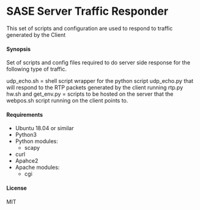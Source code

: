 # SASE Server Traffic Responder

This set of scripts and configuration are used to respond to traffic generated by the Client 

#### Synopsis

Set of scripts and config files required to do server side response for the following type of traffic.

udp_echo.sh = shell script wrapper for the python script udp_echo.py that will respond to the RTP packets generated by the client running rtp.py
hw.sh and get_env.py = scripts to be hosted on the server that the webpos.sh script running on the client points to.

#### Requirements

* Ubuntu 18.04 or similar
* Python3
* Python modules:
  * scapy 
* curl 
* Apahce2
* Apache modules:
    * cgi


#### License

MIT

